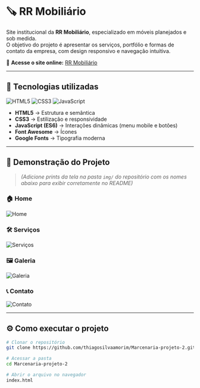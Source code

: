 # 🪚 RR Mobiliário

Site institucional da **RR Mobiliário**, especializado em móveis planejados e sob medida.  
O objetivo do projeto é apresentar os serviços, portfólio e formas de contato da empresa, com design responsivo e navegação intuitiva.  

🔗 **Acesse o site online:** [RR Mobiliário](https://thiagosilvaamorim.github.io/Marcenaria-projeto-2/)

---

## 🚀 Tecnologias utilizadas
![HTML5](https://img.shields.io/badge/HTML5-E34F26?style=for-the-badge&logo=html5&logoColor=white)
![CSS3](https://img.shields.io/badge/CSS3-1572B6?style=for-the-badge&logo=css3&logoColor=white)
![JavaScript](https://img.shields.io/badge/JavaScript-F7DF1E?style=for-the-badge&logo=javascript&logoColor=black)

- **HTML5** → Estrutura e semântica  
- **CSS3** → Estilização e responsividade  
- **JavaScript (ES6)** → Interações dinâmicas (menu mobile e botões)  
- **Font Awesome** → Ícones  
- **Google Fonts** → Tipografia moderna  

---

## 📸 Demonstração do Projeto

> *(Adicione prints da tela na pasta `img/` do repositório com os nomes abaixo para exibir corretamente no README)*  

### 🏠 Home
![Home](img/screenshot-home.png)

### 🛠️ Serviços
![Serviços](img/screenshot-services.png)

### 🖼️ Galeria
![Galeria](img/screenshot-gallery.png)

### 📞 Contato
![Contato](img/screenshot-contact.png)

---

## ⚙️ Como executar o projeto
```bash
# Clonar o repositório
git clone https://github.com/thiagosilvaamorim/Marcenaria-projeto-2.git

# Acessar a pasta
cd Marcenaria-projeto-2

# Abrir o arquivo no navegador
index.html
